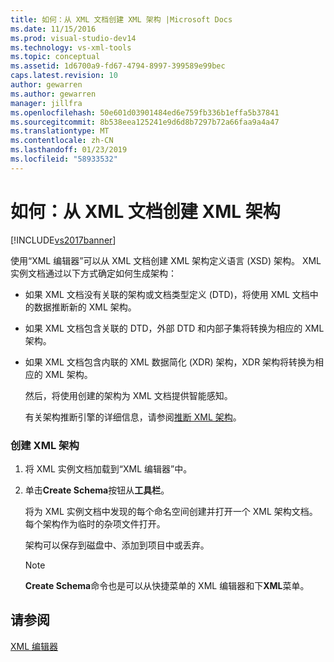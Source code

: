 ```yaml
---
title: 如何：从 XML 文档创建 XML 架构 |Microsoft Docs
ms.date: 11/15/2016
ms.prod: visual-studio-dev14
ms.technology: vs-xml-tools
ms.topic: conceptual
ms.assetid: 1d6700a9-fd67-4794-8997-399589e99bec
caps.latest.revision: 10
author: gewarren
ms.author: gewarren
manager: jillfra
ms.openlocfilehash: 50e601d03901484ed6e759fb336b1effa5b37841
ms.sourcegitcommit: 8b538eea125241e9d6d8b7297b72a66faa9a4a47
ms.translationtype: MT
ms.contentlocale: zh-CN
ms.lasthandoff: 01/23/2019
ms.locfileid: "58933532"
---
```

# <a name="how-to-create-an-xml-schema-from-an-xml-document"></a>如何：从 XML 文档创建 XML 架构
[!INCLUDE[vs2017banner](../includes/vs2017banner.md)]

  
使用“XML 编辑器”可以从 XML 文档创建 XML 架构定义语言 (XSD) 架构。 XML 实例文档通过以下方式确定如何生成架构：  
  
- 如果 XML 文档没有关联的架构或文档类型定义 (DTD)，将使用 XML 文档中的数据推断新的 XML 架构。  
  
- 如果 XML 文档包含关联的 DTD，外部 DTD 和内部子集将转换为相应的 XML 架构。  
  
- 如果 XML 文档包含内联的 XML 数据简化 (XDR) 架构，XDR 架构将转换为相应的 XML 架构。  
  
  然后，将使用创建的架构为 XML 文档提供智能感知。  
  
  有关架构推断引擎的详细信息，请参阅[推断 XML 架构](http://msdn.microsoft.com/library/b18e7ffd-3c04-482d-9934-ba2f6a59b2c9)。  
  
### <a name="to-create-an-xml-schema"></a>创建 XML 架构  
  
1.  将 XML 实例文档加载到“XML 编辑器”中。  
  
2.  单击**Create Schema**按钮从**工具栏**。  
  
     将为 XML 实例文档中发现的每个命名空间创建并打开一个 XML 架构文档。 每个架构作为临时的杂项文件打开。  
  
     架构可以保存到磁盘中、添加到项目中或丢弃。  
  
    > [!NOTE]
    >  **Create Schema**命令也是可以从快捷菜单的 XML 编辑器和下**XML**菜单。  
  
## <a name="see-also"></a>请参阅  
 [XML 编辑器](../xml-tools/xml-editor.md)
